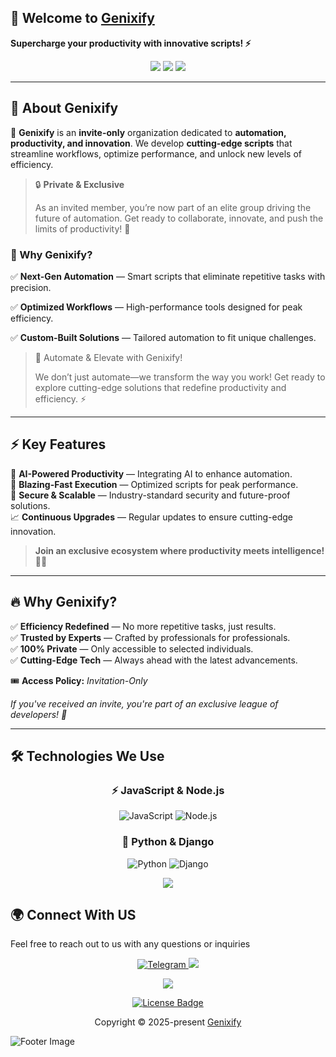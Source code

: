 <!-- Genixify - README.md -->

## 🚀 Welcome to <a href="https://github.com/Genixify">Genixify</a>

<p>
  <strong>Supercharge your productivity with innovative scripts! ⚡</strong>
</p>

<div align="center">
  <img src="https://img.shields.io/badge/🔒Private%20&%20Exclusive-Organization-blue?style=for-the-badge">
  <img src="https://img.shields.io/github/followers/ayusharyaneth?style=social">
  <img src="https://img.shields.io/github/stars/Genixify?style=social">
</div>

---
<!-- Genixify - About -->
## 🌟 About Genixify  

🚀 **Genixify** is an **invite-only** organization dedicated to **automation, productivity, and innovation**. We develop **cutting-edge scripts** that streamline workflows, optimize performance, and unlock new levels of efficiency.  

> 🔒 **Private & Exclusive**
> 
> As an invited member, you’re now part of an elite group driving the future of automation. Get ready to collaborate, innovate, and push the limits of productivity! 🚀 

### 🚀 Why Genixify?

✅ **Next-Gen Automation** — Smart scripts that eliminate repetitive tasks with precision.

✅ **Optimized Workflows** — High-performance tools designed for peak efficiency.

✅ **Custom-Built Solutions** — Tailored automation to fit unique challenges.

> 🚀 Automate & Elevate with Genixify!
> 
> We don’t just automate—we transform the way you work! Get ready to explore cutting-edge solutions that redefine productivity and efficiency. ⚡




---

## ⚡ Key Features  

🎯 **AI-Powered Productivity** — Integrating AI to enhance automation.  
🚀 **Blazing-Fast Execution** — Optimized scripts for peak performance.  
🔐 **Secure & Scalable** — Industry-standard security and future-proof solutions.  
📈 **Continuous Upgrades** — Regular updates to ensure cutting-edge innovation.  

> **Join an exclusive ecosystem where productivity meets intelligence!** 🧠✨  

---

## 🔥 Why Genixify?  

✅ **Efficiency Redefined** — No more repetitive tasks, just results.  
✅ **Trusted by Experts** — Crafted by professionals for professionals.  
✅ **100% Private** — Only accessible to selected individuals.  
✅ **Cutting-Edge Tech** — Always ahead with the latest advancements.  

🎟 **Access Policy:** _Invitation-Only_  

_If you've received an invite, you're part of an exclusive league of developers! 🎉_

---

<!-- Technologies We Use -->
## 🛠 Technologies We Use

<h3 align="center">⚡ JavaScript & Node.js</h3>  
<p align="center">  
  <img src="https://img.shields.io/badge/JavaScript-F7DF1E?style=for-the-badge&logo=javascript&logoColor=black" alt="JavaScript" />  
  <img src="https://img.shields.io/badge/Node.js-339933?style=for-the-badge&logo=nodedotjs&logoColor=white" alt="Node.js" />  
</p>  

<h3 align="center">🐍 Python & Django</h3>  
<p align="center">  
  <img src="https://img.shields.io/badge/Python-3776AB?style=for-the-badge&logo=python&logoColor=white" alt="Python" />  
  <img src="https://img.shields.io/badge/Django-092D3F?style=for-the-badge&logo=django&logoColor=white" alt="Django" />  
</p>  

<!-- ANIMATED SEPARATOR -->
<p align="center">
  <img src="https://user-images.githubusercontent.com/73097560/115834477-dbab4500-a447-11eb-908a-139a6edaec5c.gif">
</p>

## 🌍 Connect With US

Feel free to reach out to us with any questions or inquiries

<p align="center">
  <a href="https://t.me/AyushAryaneth">
    <img src="https://img.shields.io/badge/Telegram-2CA5E0?style=for-the-badge&logo=telegram&logoColor=white" alt="Telegram" />
  </a> </a>
  <a href="https://x.com/ayusharyaneth" target="_blank">
    <img src="https://img.shields.io/badge/X-000?style=for-the-badge&logo=x" />
  </a>
</p>

<!-- ANIMATED SEPARATOR -->
<p align="center">
  <img src="https://user-images.githubusercontent.com/73097560/115834477-dbab4500-a447-11eb-908a-139a6edaec5c.gif">
</p>


<p align="center">
    <a href="https://github.com/Genixify/.github/blob/main/profile/LICENSE">
      <img src="https://img.shields.io/static/v1.svg?style=for-the-badge&label=License&message=MIT&logoColor=d9e0ee&colorA=363a4f&colorB=b7bdf8" alt="License Badge">
    </a>
  </p>
</div>


 
<p align="center">
    Copyright &copy; 2025-present 
    <a href="https://github.com/Genixify" target="_blank">Genixify</a>
  </p>


  <p>
    <img src="https://raw.githubusercontent.com/Long18/Long18/refs/heads/dev/assets/footers/cat_on_line.svg?sanitize=true" alt="Footer Image" />
  </p>

  
